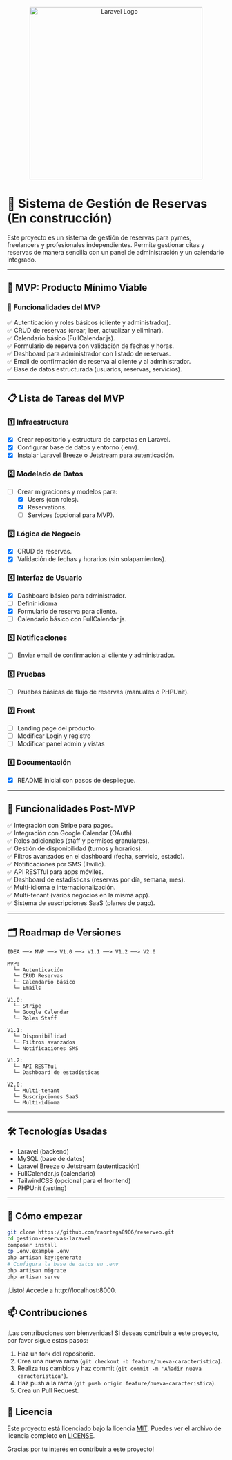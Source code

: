 <p align="center"><a href="https://laravel.com" target="_blank"><img src="https://raw.githubusercontent.com/laravel/art/master/logo-lockup/5%20SVG/2%20CMYK/1%20Full%20Color/laravel-logolockup-cmyk-red.svg" width="400" alt="Laravel Logo"></a></p>

# 📅 Sistema de Gestión de Reservas (En construcción)

Este proyecto es un sistema de gestión de reservas para pymes, freelancers y profesionales independientes. Permite gestionar citas y reservas de manera sencilla con un panel de administración y un calendario integrado.

---

## 🚀 MVP: Producto Mínimo Viable

### 🎯 Funcionalidades del MVP

✅ Autenticación y roles básicos (cliente y administrador).  
✅ CRUD de reservas (crear, leer, actualizar y eliminar).  
✅ Calendario básico (FullCalendar.js).  
✅ Formulario de reserva con validación de fechas y horas.  
✅ Dashboard para administrador con listado de reservas.  
✅ Email de confirmación de reserva al cliente y al administrador.  
✅ Base de datos estructurada (usuarios, reservas, servicios).

---

## 📋 Lista de Tareas del MVP

### 1️⃣ Infraestructura

-   [x] Crear repositorio y estructura de carpetas en Laravel.
-   [x] Configurar base de datos y entorno (.env).
-   [x] Instalar Laravel Breeze o Jetstream para autenticación.

### 2️⃣ Modelado de Datos

-   [ ] Crear migraciones y modelos para:
    -   [x] Users (con roles).
    -   [x] Reservations.
    -   [ ] Services (opcional para MVP).

### 3️⃣ Lógica de Negocio

-   [x] CRUD de reservas.
-   [x] Validación de fechas y horarios (sin solapamientos).

### 4️⃣ Interfaz de Usuario

-   [x] Dashboard básico para administrador.
-   [ ] Definir idioma
-   [x] Formulario de reserva para cliente.
-   [ ] Calendario básico con FullCalendar.js.

### 5️⃣ Notificaciones

-   [ ] Enviar email de confirmación al cliente y administrador.

### 6️⃣ Pruebas

-   [ ] Pruebas básicas de flujo de reservas (manuales o PHPUnit).

### 7️⃣ Front

-   [ ] Landing page del producto.
-   [ ] Modificar Login y registro
-   [ ] Modificar panel admin y vistas

### 8️⃣ Documentación

-   [x] README inicial con pasos de despliegue.

---

## 🌱 Funcionalidades Post-MVP

✅ Integración con Stripe para pagos.  
✅ Integración con Google Calendar (OAuth).  
✅ Roles adicionales (staff y permisos granulares).  
✅ Gestión de disponibilidad (turnos y horarios).  
✅ Filtros avanzados en el dashboard (fecha, servicio, estado).  
✅ Notificaciones por SMS (Twilio).  
✅ API RESTful para apps móviles.  
✅ Dashboard de estadísticas (reservas por día, semana, mes).  
✅ Multi-idioma e internacionalización.  
✅ Multi-tenant (varios negocios en la misma app).  
✅ Sistema de suscripciones SaaS (planes de pago).

---

## 🗂️ Roadmap de Versiones

```text
IDEA ──> MVP ──> V1.0 ──> V1.1 ──> V1.2 ──> V2.0

MVP:
  └─ Autenticación
  └─ CRUD Reservas
  └─ Calendario básico
  └─ Emails

V1.0:
  └─ Stripe
  └─ Google Calendar
  └─ Roles Staff

V1.1:
  └─ Disponibilidad
  └─ Filtros avanzados
  └─ Notificaciones SMS

V1.2:
  └─ API RESTful
  └─ Dashboard de estadísticas

V2.0:
  └─ Multi-tenant
  └─ Suscripciones SaaS
  └─ Multi-idioma
```

---

## 🛠️ Tecnologías Usadas

-   Laravel (backend)
-   MySQL (base de datos)
-   Laravel Breeze o Jetstream (autenticación)
-   FullCalendar.js (calendario)
-   TailwindCSS (opcional para el frontend)
-   PHPUnit (testing)

---

## 🚀 Cómo empezar

```bash
git clone https://github.com/raortega8906/reserveo.git
cd gestion-reservas-laravel
composer install
cp .env.example .env
php artisan key:generate
# Configura la base de datos en .env
php artisan migrate
php artisan serve
```

¡Listo! Accede a http://localhost:8000.

## 📫 Contribuciones

¡Las contribuciones son bienvenidas! Si deseas contribuir a este proyecto, por favor sigue estos pasos:

1. Haz un fork del repositorio.
2. Crea una nueva rama (`git checkout -b feature/nueva-caracteristica`).
3. Realiza tus cambios y haz commit (`git commit -m 'Añadir nueva característica'`).
4. Haz push a la rama (`git push origin feature/nueva-caracteristica`).
5. Crea un Pull Request.

## 📄 Licencia

Este proyecto está licenciado bajo la licencia [MIT](https://opensource.org/licenses/MIT). Puedes ver el archivo de licencia completo en [LICENSE](LICENSE).

Gracias por tu interés en contribuir a este proyecto!
